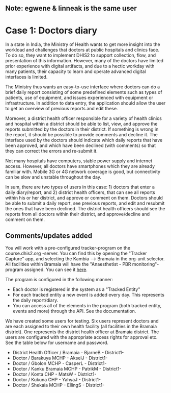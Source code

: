 ## Note: egwene & linneak is the same user

# Case 1: Doctors diary

In a state in India, the Ministry of Health wants to get more insight into the workload and challenges that doctors at public hospitals and clinics face. To do so, they want to implement DHIS2 to support collection, flow, and presentation of this information. However, many of the doctors have limited prior experience with digital artifacts, and due to a hectic workday with many patients, their capacity to learn and operate advanced digital interfaces is limited.

The Ministry thus wants an easy-to-use interface where doctors can do a brief daily report consisting of some predefined elements such as types of patients, use of equipment, and issues experienced with equipment or infrastructure. In addition to data entry, the application should allow the user to get an overview of previous reports and edit these.

Moreover, a district health officer responsible for a variety of health clinics and hospital within a district should be able to list, view, and approve the reports submitted by the doctors in their district. If something is wrong in the report, it should be possible to provide comments and decline it. The interface used by the doctors should indicate which daily reports that have been approved, and which have been declined (with comments) so that they can correct the errors and re-submit it.

Not many hospitals have computers, stable power supply and internet access. However, all doctors have smartphones which they are already familiar with. Mobile 3G or 4G network coverage is good, but connectivity can be slow and unstable throughout the day.

In sum, there are two types of users in this case: 1) doctors that enter a daily diary/report, and 2) district health officers, that can see all reports within his or her district, and approve or comment on them. Doctors should be able to submit a daily report, see previous reports, and edit and resubmit the ones that have been declined. The district health officers should see the reports from all doctors within their district, and approve/decline and comment on them.

## Comments/updates added
You will work with a pre-configured tracker-program on the course.dhis2.org -server. You can find this by opening the "Tracker Capture" app, and selecting the Kambia --> Bramaia in the org-unit selector. All facilities within Bramaia will have the "Anaesthetist - PBR monitoring"-program assigned. You can see it [here](https://course.dhis2.org/dhis/dhis-web-commons/security/login.action#/dashboard?tei=vjVNrMa4zvc&program=r6qGL4AmFV4&ou=eLLMnNjuluX).

The program is configured in the following manner:
* Each doctor is registered in the system as a "Tracked Entity"
* For each tracked entity a new event is added every day. This represents the daily report/diary.
* You can access all of the elements in the program (both tracked entity, events and more) through the API. See the documentation.

We have created some users for testing. Six users represent doctors and are each assigned to their own health facility (all facilities in the Bramaia district). One represents the district health officer at Bramaia district. The users are configured with the appropriate access rights for approval etc. See the table below for username and password.
* District Health Officer / Bramaia - BjarneB - District1-
* Doctor / Barakuya MCHP - AkselJ - District1-
* Doctor / Gbolon MCHP - CasperL - District1-
* Doctor / Kanku Bramaia MCHP - PatrikM - District1-
* Doctor / Konta CHP - MatsW - District1-
* Doctor / Kukuna CHP - YahyaJ - District1-
* Doctor / Shekaia MCHP - EllingS - District1-
